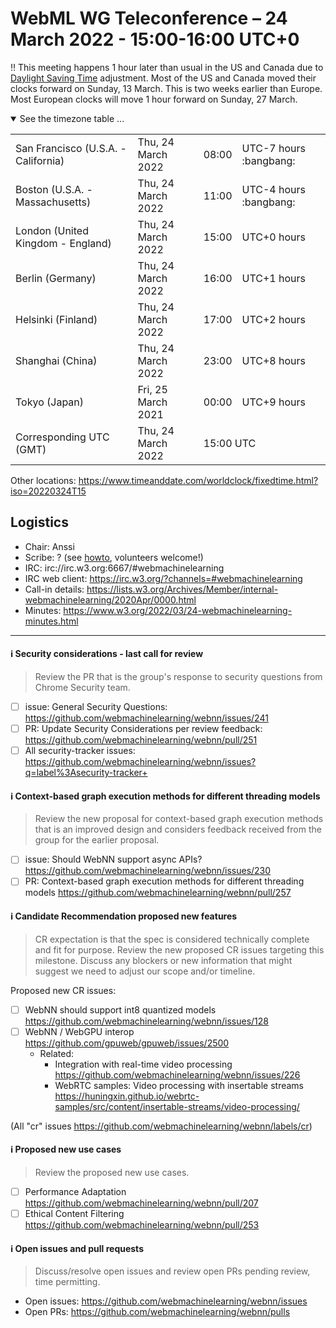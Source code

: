 # WebML WG Teleconference – 24 March 2022 - 15:00-16:00 UTC+0

:bangbang: This meeting happens 1 hour later than usual in the US and Canada due to [Daylight Saving Time](https://www.timeanddate.com/time/dst/2022a.html) adjustment. Most of the US and Canada moved their clocks forward on Sunday, 13 March. This is two weeks earlier than Europe. Most European clocks will move 1 hour forward on Sunday, 27 March. 

<details open><summary>See the timezone table ...</summary>
<table>
<tr><td> San Francisco (U.S.A. - California) <td> Thu, 24 March 2022 <td> 08:00 <td> UTC-7 hours :bangbang:
<tr><td> Boston (U.S.A. - Massachusetts) <td> Thu, 24 March 2022 <td> 11:00 <td> UTC-4 hours :bangbang:
<tr><td> London (United Kingdom - England) <td> Thu, 24 March 2022 <td> 15:00 <td> UTC+0 hours
<tr><td> Berlin (Germany) <td> Thu, 24 March 2022 <td> 16:00 <td> UTC+1 hours
<tr><td> Helsinki (Finland) <td> Thu, 24 March 2022 <td> 17:00 <td> UTC+2 hours
<tr><td> Shanghai (China) <td> Thu, 24 March 2022 <td> 23:00 <td> UTC+8 hours
<tr><td> Tokyo (Japan) <td> Fri, 25 March 2021 <td> 00:00 <td> UTC+9 hours
<tr><td> Corresponding UTC (GMT) <td> Thu, 24 March 2022 <td colspan=2> 15:00 UTC
</table>

Other locations: https://www.timeanddate.com/worldclock/fixedtime.html?iso=20220324T15
  </details>

## Logistics

* Chair: Anssi
* Scribe: ? (see [howto](https://github.com/webmachinelearning/meetings/blob/main/scribe-howto.md), volunteers welcome!)
* IRC: irc://irc.w3.org:6667/#webmachinelearning
* IRC web client: https://irc.w3.org/?channels=#webmachinelearning
* Call-in details: https://lists.w3.org/Archives/Member/internal-webmachinelearning/2020Apr/0000.html
* Minutes: https://www.w3.org/2022/03/24-webmachinelearning-minutes.html



---
  
#### ℹ️ Security considerations - last call for review

> Review the PR that is the group's response to security questions from Chrome Security team.

- [ ] issue: General Security Questions: https://github.com/webmachinelearning/webnn/issues/241
- [ ] PR: Update Security Considerations per review feedback: https://github.com/webmachinelearning/webnn/pull/251
- [ ] All security-tracker issues: https://github.com/webmachinelearning/webnn/issues?q=label%3Asecurity-tracker+

#### ℹ️ Context-based graph execution methods for different threading models

> Review the new proposal for context-based graph execution methods that is an improved design and considers feedback received from the group for the earlier proposal.

- [ ] issue: Should WebNN support async APIs? https://github.com/webmachinelearning/webnn/issues/230
- [ ] PR: Context-based graph execution methods for different threading models https://github.com/webmachinelearning/webnn/pull/257

#### ℹ️ Candidate Recommendation proposed new features

> CR expectation is that the spec is considered technically complete and fit for purpose. Review the new proposed CR issues targeting this milestone. Discuss any blockers or new information that might suggest we need to adjust our scope and/or timeline.

Proposed new CR issues:
- [ ] WebNN should support int8 quantized models https://github.com/webmachinelearning/webnn/issues/128
- [ ] WebNN / WebGPU interop https://github.com/gpuweb/gpuweb/issues/2500
  - Related:
    - Integration with real-time video processing https://github.com/webmachinelearning/webnn/issues/226
    - WebRTC samples: Video processing with insertable streams https://huningxin.github.io/webrtc-samples/src/content/insertable-streams/video-processing/

(All "cr" issues https://github.com/webmachinelearning/webnn/labels/cr)

#### ℹ️ Proposed new use cases

> Review the proposed new use cases.

- [ ] Performance Adaptation https://github.com/webmachinelearning/webnn/pull/207
- [ ] Ethical Content Filtering https://github.com/webmachinelearning/webnn/pull/253

#### ℹ️ Open issues and pull requests

> Discuss/resolve open issues and review open PRs pending review, time permitting.

- Open issues: https://github.com/webmachinelearning/webnn/issues
- Open PRs: https://github.com/webmachinelearning/webnn/pulls

